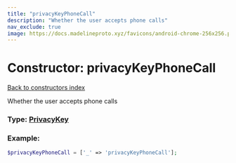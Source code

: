 ```yaml
---
title: "privacyKeyPhoneCall"
description: "Whether the user accepts phone calls"
nav_exclude: true
image: https://docs.madelineproto.xyz/favicons/android-chrome-256x256.png
---
```

# Constructor: privacyKeyPhoneCall  
[Back to constructors index](/API_docs/constructors/index.html)



Whether the user accepts phone calls




### Type: [PrivacyKey](/API_docs/types/PrivacyKey.html)


### Example:

```php
$privacyKeyPhoneCall = ['_' => 'privacyKeyPhoneCall'];
```  
